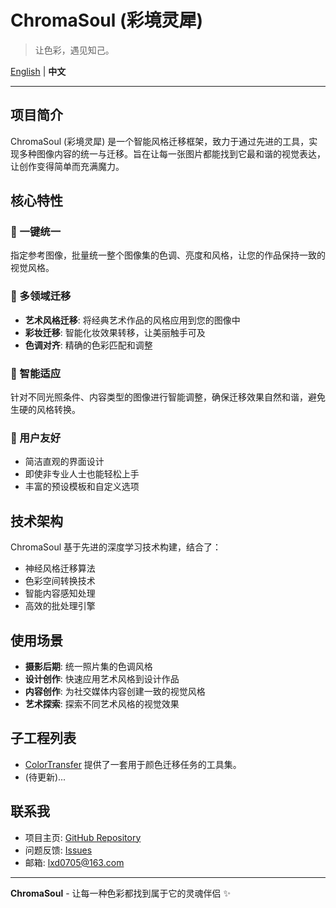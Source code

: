 # ChromaSoul (彩境灵犀)

> 让色彩，遇见知己。

[English](README.md) | **中文**

---

## 项目简介

ChromaSoul (彩境灵犀) 是一个智能风格迁移框架，致力于通过先进的工具，实现多种图像内容的统一与迁移。旨在让每一张图片都能找到它最和谐的视觉表达，让创作变得简单而充满魔力。

## 核心特性

### 🎨 一键统一

指定参考图像，批量统一整个图像集的色调、亮度和风格，让您的作品保持一致的视觉风格。

### 🌈 多领域迁移

- **艺术风格迁移**: 将经典艺术作品的风格应用到您的图像中
- **彩妆迁移**: 智能化妆效果转移，让美丽触手可及
- **色调对齐**: 精确的色彩匹配和调整

### 🧠 智能适应

针对不同光照条件、内容类型的图像进行智能调整，确保迁移效果自然和谐，避免生硬的风格转换。

### 👥 用户友好

- 简洁直观的界面设计
- 即使非专业人士也能轻松上手
- 丰富的预设模板和自定义选项

## 技术架构

ChromaSoul 基于先进的深度学习技术构建，结合了：

- 神经风格迁移算法
- 色彩空间转换技术
- 智能内容感知处理
- 高效的批处理引擎

## 使用场景

- **摄影后期**: 统一照片集的色调风格
- **设计创作**: 快速应用艺术风格到设计作品
- **内容创作**: 为社交媒体内容创建一致的视觉风格
- **艺术探索**: 探索不同艺术风格的视觉效果

## 子工程列表

- [ColorTransfer](color_transfer/README.md) 提供了一套用于颜色迁移任务的工具集。
- (待更新)...

## 联系我

- 项目主页: [GitHub Repository](https://github.com/XIAODUOLU/ChromaSoul)
- 问题反馈: [Issues](https://github.com/XIAODUOLU/ChromaSoul/issues)
- 邮箱: lxd0705@163.com

---

**ChromaSoul** - 让每一种色彩都找到属于它的灵魂伴侣 ✨
